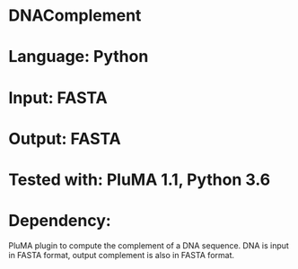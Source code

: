 # DNAComplement
# Language: Python
# Input: FASTA
# Output: FASTA
# Tested with: PluMA 1.1, Python 3.6
# Dependency:

PluMA plugin to compute the complement of a DNA sequence.
DNA is input in FASTA format, output complement is also in FASTA format.
